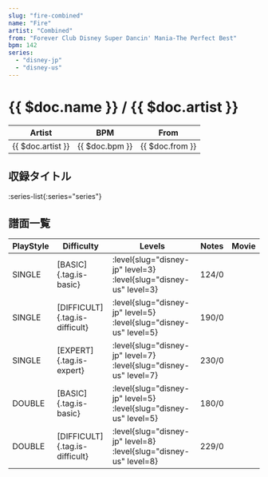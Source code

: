 ```yaml
---
slug: "fire-combined"
name: "Fire"
artist: "Combined"
from: "Forever Club Disney Super Dancin' Mania-The Perfect Best"
bpm: 142
series:
  - "disney-jp"
  - "disney-us"
---
```


# {{ $doc.name }} / {{ $doc.artist }}

|Artist|BPM|From|
|------|---|----|
|{{ $doc.artist }}|{{ $doc.bpm }}|{{ $doc.from }}|

## 収録タイトル

:series-list{:series="series"}

## 譜面一覧

|PlayStyle|Difficulty|Levels|Notes|Movie|
|---------|----------|------|-----|-----|
|SINGLE|[BASIC]{.tag.is-basic}|<div class="field is-grouped is-grouped-multiline">:level{slug="disney-jp" level=3} :level{slug="disney-us" level=3}</div>|124/0||
|SINGLE|[DIFFICULT]{.tag.is-difficult}|<div class="field is-grouped is-grouped-multiline">:level{slug="disney-jp" level=5} :level{slug="disney-us" level=5}</div>|190/0||
|SINGLE|[EXPERT]{.tag.is-expert}|<div class="field is-grouped is-grouped-multiline">:level{slug="disney-jp" level=7} :level{slug="disney-us" level=7}</div>|230/0||
|DOUBLE|[BASIC]{.tag.is-basic}|<div class="field is-grouped is-grouped-multiline">:level{slug="disney-jp" level=5} :level{slug="disney-us" level=5}</div>|180/0||
|DOUBLE|[DIFFICULT]{.tag.is-difficult}|<div class="field is-grouped is-grouped-multiline">:level{slug="disney-jp" level=8} :level{slug="disney-us" level=8}</div>|229/0||
